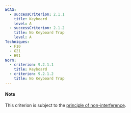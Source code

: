 ```yaml
---
WCAG:
  - successCriterion: 2.1.1
    title: Keyboard
    level: A
  - successCriterion: 2.1.2
    title: No Keyboard Trap
    level: A
Techniques:
  - F10
  - G21
  - H91
Norm:
  - criterion: 9.2.1.1
    title: Keyboard
  - criterion: 9.2.1.2
    title: No Keyboard Trap
---
```


#### Note

This criterion is subject to the [principle of non-interference](../obligations.html#principe-de-non-interférence).
